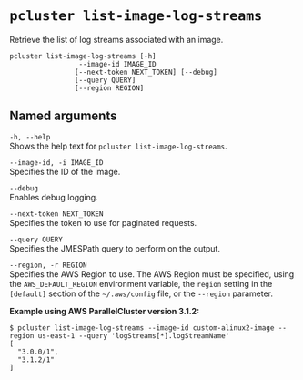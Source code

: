 # `pcluster list-image-log-streams`<a name="pcluster.list-image-log-streams-v3"></a>

Retrieve the list of log streams associated with an image\.

```
pcluster list-image-log-streams [-h] 
                 --image-id IMAGE_ID
                [--next-token NEXT_TOKEN] [--debug]
                [--query QUERY]
                [--region REGION]
```

## Named arguments<a name="pcluster-v3.list-image-log-streams.namedargs"></a>

`-h, --help`  
Shows the help text for `pcluster list-image-log-streams`\.

`--image-id, -i IMAGE_ID`  
Specifies the ID of the image\.

`--debug`  
Enables debug logging\.

`--next-token NEXT_TOKEN`  
Specifies the token to use for paginated requests\.

`--query QUERY`  
Specifies the JMESPath query to perform on the output\.

`--region, -r REGION`  
Specifies the AWS Region to use\. The AWS Region must be specified, using the `AWS_DEFAULT_REGION` environment variable, the `region` setting in the `[default]` section of the `~/.aws/config` file, or the `--region` parameter\.

**Example using AWS ParallelCluster version 3\.1\.2:**

```
$ pcluster list-image-log-streams --image-id custom-alinux2-image --region us-east-1 --query 'logStreams[*].logStreamName'
[
  "3.0.0/1",
  "3.1.2/1"
]
```